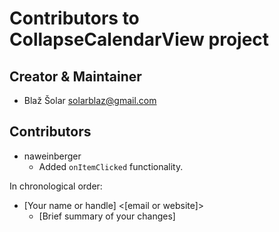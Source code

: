 # Contributors to CollapseCalendarView project

## Creator & Maintainer

* Blaž Šolar <solarblaz@gmail.com>

## Contributors

* naweinberger
  * Added `onItemClicked` functionality.

In chronological order:

* [Your name or handle] <[email or website]>
  * [Brief summary of your changes]

